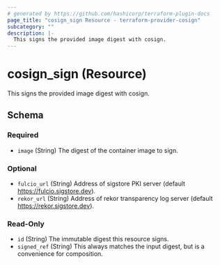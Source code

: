 ```yaml
---
# generated by https://github.com/hashicorp/terraform-plugin-docs
page_title: "cosign_sign Resource - terraform-provider-cosign"
subcategory: ""
description: |-
  This signs the provided image digest with cosign.
---
```


# cosign_sign (Resource)

This signs the provided image digest with cosign.



<!-- schema generated by tfplugindocs -->
## Schema

### Required

- `image` (String) The digest of the container image to sign.

### Optional

- `fulcio_url` (String) Address of sigstore PKI server (default https://fulcio.sigstore.dev).
- `rekor_url` (String) Address of rekor transparency log server (default https://rekor.sigstore.dev).

### Read-Only

- `id` (String) The immutable digest this resource signs.
- `signed_ref` (String) This always matches the input digest, but is a convenience for composition.


